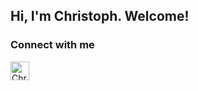 ## Hi, I'm Christoph. Welcome!

### Connect with me

<a href="https://www.linkedin.com/in/christoph-pfrommer/">
<img align="left" alt="Christoph Pfrommer" width="30px" src="![image](https://github.com/Pfrommer1982/Pfrommer1982/assets/90003610/318843a7-d288-4482-adf0-27b917d50b52)
" />
</a>
